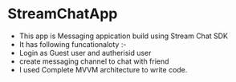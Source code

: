 # StreamChatApp
- This app is Messaging appication build using Stream Chat SDK 
- It has following funcationaloty :-
- Login as Guest user and autherisid user
- create messaging channel to chat with friend
- I used Complete MVVM architecture to write code.
